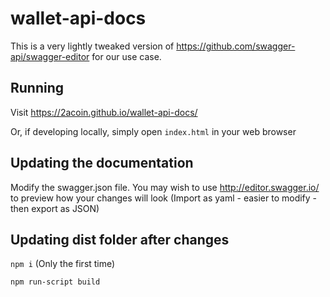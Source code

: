 # wallet-api-docs
This is a very lightly tweaked version of https://github.com/swagger-api/swagger-editor for our use case.

## Running

Visit https://2acoin.github.io/wallet-api-docs/

Or, if developing locally, simply open `index.html` in your web browser

## Updating the documentation

Modify the swagger.json file. You may wish to use http://editor.swagger.io/ to preview how your changes will look (Import as yaml - easier to modify - then export as JSON)

## Updating dist folder after changes

`npm i` (Only the first time)

`npm run-script build`
